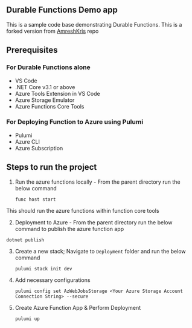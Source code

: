 ## Durable Functions Demo app

This is a sample code base demonstrating Durable Functions. This is a forked version from [AmreshKris](https://github.com/amreshkris) repo

## Prerequisites

### For Durable Functions alone
- VS Code
- .NET Core v3.1 or above
- Azure Tools Extension in VS Code
- Azure Storage Emulator
- Azure Functions Core Tools

### For Deploying Function to Azure using Pulumi

- Pulumi 
- Azure CLI
- Azure Subscription

## Steps to run the project

1. Run the azure functions locally - From the parent directory run the below command

    `func host start` 

This should run the azure functions within function core tools

2. Deployment to Azure - From the parent directory run the below command to publish the azure function app

`dotnet publish`

3. Create a new stack; Navigate to `Deployment` folder and run the below command

    `pulumi stack init dev`

4. Add necessary configurations

    `pulumi config set AzWebJobsStorage <Your Azure Storage Account Connection String> --secure`

5. Create Azure Function App & Perform Deployment

    `pulumi up` 